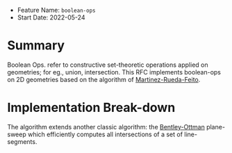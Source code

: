 - Feature Name: `boolean-ops`
- Start Date: 2022-05-24

# Summary

Boolean Ops. refer to constructive set-theoretic operations applied on
geometries; for eg., union, intersection. This RFC implements boolean-ops
on 2D geometries based on the algorithm of [Martinez-Rueda-Feito].

# Implementation Break-down

The algorithm extends another classic algorithm: the [Bentley-Ottman]
plane-sweep which efficiently computes all intersections of a set of
line-segments.

[Martinez-Rueda-Feito]: //dx.doi.org/10.1016/j.cageo.2008.08.009
[Bentley-Ottman]: //en.wikipedia.org/wiki/Bentley%E2%80%93Ottmann_algorithm
